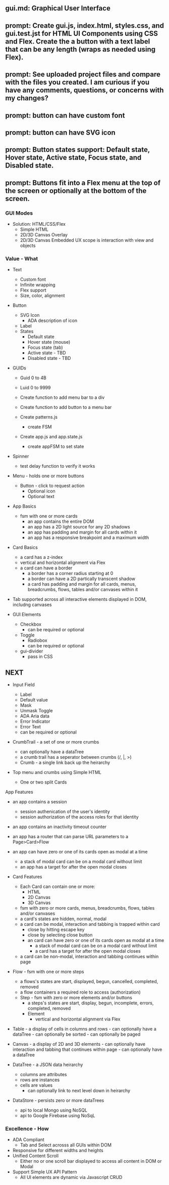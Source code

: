 ## gui.md: Graphical User Interface

## prompt: Create gui.js, index.html, styles.css, and gui.test.jst for HTML UI Components using CSS and Flex. Create the a button with a text label that can be any length (wraps as needed using Flex).

## prompt: See uploaded project files and compare with the files you created. I am curious if you have any comments, questions, or concerns with my changes?

## prompt: button can have custom font
## prompt: button can have SVG icon
## prompt: Button states support: Default state, Hover state, Active state, Focus state, and Disabled state.
## prompt: Buttons fit into a Flex menu at the top of the screen or optionally at the bottom of the screen.

### GUI Modes
- Solution: HTML/CSS/Flex
  - Simple HTML
  - 2D/3D Canvas Overlay
  - 2D/3D Canvas Embedded UX scope is interaction with view and objects

### Value - What
- Text
  - Custom font
  - Infinite wrapping
  - Flex support
  - Size, color, alignment
- Button
  - SVG Icon
    - ADA description of icon
  - Label
  - States
    - Default state
    - Hover state (mouse)
    - Focus state (tab)
    - Active state - TBD
    - Disabled state - TBD
- GUIDs
  - Guid 0 to 4B
  - Luid 0 to 9999

  - Create function to add menu bar to a div
  - Create function to add button to a menu bar
  - Create patterns.js
    - create FSM
  - Create app.js and app.state.js
    - create appFSM to set state
- Spinner
  - test delay function to verify it works
- Menu - holds one or more buttons
  - Button - click to request action
    - Optional icon
    - Optional text

- App Basics
  - fsm with one or more cards
    - an app contains the entire DOM
    - an app has a 2D light source for any 2D shadows
    - an app has padding and margin for all cards within it
    - an app has a responsive breakpoint and a maximum width

- Card Basics
  - a card has a z-index
  - vertical and horizontal alignment via Flex
  - a card can have a border
    - a border has a corner radius starting at 0
    - a border can have a 2D partically transcent shadow
    - a card has padding and margin for all cards, menus, breadcrumbs, flows, tables and/or canvases within it

- Tab supported across all interactive elements displayed in DOM, includng canvases

- GUI Elements
  - Checkbox
    - can be required or optional
  - Toggle
    - Radiobox
    - can be required or optional
  - gui-divider
    - pass in CSS

## NEXT
  - Input Field
    - Label
    - Default value
    - Mask
    - Unmask Toggle
    - ADA Aria data
    - Error Indicator
    - Error Text
    - can be required or optional

  - CrumbTrail - a set of one or more crumbs
    - can optionally have a dataTree
    - a crumb trail has a seperator between crumbs (/, |, >)
    - Crumb - a single link back up the heirarchy

- Top menu and crumbs using Simple HTML
  - One or two split Cards

App Features
  - an app contains a session
    - session authenication of the user's identity
    - session authorization of the access roles for that identity
  - an app contains an inactivity timeout counter
  - an app has a router that can parse URL parameters to a Page>Card>Flow
  - an app can have zero or one of its cards open as modal at a time
    - a stack of modal card can be on a modal card without limit
    - an app has a target for after the open modal closes

- Card Features
  - Each Card can contain one or more:
    - HTML
    - 2D Canvas
    - 3D Canvas
  - fsm with zero or more cards, menus, breadcrumbs, flows, tables and/or canvases
  - a card's states are hidden, normal, modal
  - a card can be modal, interaction and tabbing is trapped within card
    - close by hitting escape key
    - close by selecting close button
    - an card can have zero or one of its cards open as modal at a time
      - a stack of modal card can be on a modal card without limit
      - a card has a target for after the open modal closes
   - a card can be non-modal, interaction and tabbing continues within page

- Flow - fsm with one or more steps
  - a flows's states are start, displayed, begun, cancelled, completed, removed
  - a flow containers a required role to access (authorization)
  - Step - fsm with zero or more elements and/or buttons
    - a steps's states are start, display, begun, incomplete, errors, completed, removed
    - Element
      - vertical and horizontal alignment via Flex

- Table - a display of cells in columns and rows
      - can optionally have a dataTree
      - can optionally be sorted
      - can optionally be paged

- Canvas - a display of 2D and 3D elements
         - can optionally have interaction and tabbing that continues within page
         - can optionally have a dataTree

- DataTree - a JSON data heirarchy
  - columns are attributes
  - rows are instances
  - cells are values
    - can optionally link to next level down in heirarchy

- DataStore - persists zero or more dataTrees
  - api to local Mongo using NoSQL
  - api to Google Firebase using NoSqL

### Excellence - How
- ADA Compliant
  - Tab and Select acrosss all GUIs within DOM
- Responsive for different widths and heights
- Unified Content Scroll
  - Either no or one scroll bar displayed to access all content in DOM or Modal
- Support Simple UX API Pattern
  - All UI elements are dynamic via Javascript CRUD
